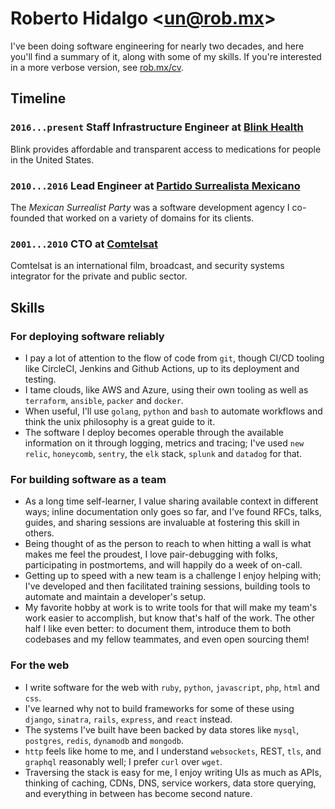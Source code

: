 # Roberto Hidalgo <[un@rob.mx](mailto:un@rob.mx)>

I've been doing software engineering for nearly two decades, and here you'll find a summary of it, along with some of my skills. If you're interested in a more verbose version, see [rob.mx/cv](https://rob.mx/cv).

## Timeline

### `2016...present` Staff Infrastructure Engineer at [Blink Health](https://www.blinkhealth.com)

Blink provides affordable and transparent access to medications for people in the United States.

### `2010...2016` Lead Engineer at [Partido Surrealista Mexicano](https://surrealista.mx)

The _Mexican Surrealist Party_ was a software development agency I co-founded that worked on a variety of domains for its clients.

### `2001...2010` CTO at [Comtelsat](http://www.comtelsat.com.mx/?lang=en)

Comtelsat is an international film, broadcast, and security systems integrator for the private and public sector.

## Skills

### For deploying software reliably

- I pay a lot of attention to the flow of code from `git`, though CI/CD tooling like CircleCI, Jenkins and Github Actions, up to its deployment and testing.
- I tame clouds, like AWS and Azure, using their own tooling as well as `terraform`, `ansible`, `packer` and `docker`.
- When useful, I'll use `golang`, `python` and `bash` to automate workflows and think the unix philosophy is a great guide to it.
- The software I deploy becomes operable through the available information on it through logging, metrics and tracing; I've used `new relic`, `honeycomb`, `sentry`, the `elk` stack, `splunk` and `datadog` for that.

### For building software as a team

- As a long time self-learner, I value sharing available context in different ways; inline documentation only goes so far, and I've found RFCs, talks, guides, and sharing sessions are invaluable at fostering this skill in others.
- Being thought of as the person to reach to when hitting a wall is what makes me feel the proudest, I love pair-debugging with folks, participating in postmortems, and will happily do a week of on-call.
- Getting up to speed with a new team is a challenge I enjoy helping with; I've developed and then facilitated training sessions, building tools to automate and maintain a developer's setup.
- My favorite hobby at work is to write tools for that will make my team's work easier to accomplish, but know that's half of the work. The other half I like even better: to document them, introduce them to both codebases and my fellow teammates, and even open sourcing them!

### For the web

- I write software for the web with `ruby`, `python`, `javascript`, `php`, `html` and `css`.
- I've learned why not to build frameworks for some of these using `django`, `sinatra`, `rails`, `express`, and `react` instead.
- The systems I've built have been backed by data stores like `mysql`, `postgres`, `redis`, `dynamodb` and `mongodb`.
- `http` feels like home to me, and I understand `websockets`, REST, `tls`, and `graphql` reasonably well; I prefer `curl` over `wget`.
- Traversing the stack is easy for me, I enjoy writing UIs as much as APIs, thinking of caching, CDNs, DNS, service workers, data store querying, and everything in between has become second nature.